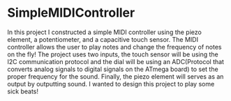 # SimpleMIDIController
In this project I constructed a simple MIDI controller using the piezo element, a
potentiometer, and a capacitive touch sensor. The MIDI controller allows the user
to play notes and change the frequency of notes on the fly! The project uses two
inputs, the touch sensor will be using the I2C communication protocol and the dial
will be using an ADC(Protocol that converts analog signals to digital signals on
the ATmega board) to set the proper frequency for the sound. Finally, the piezo
element will serves as an output by outputting sound. I wanted to design this project
to play some sick beats!

